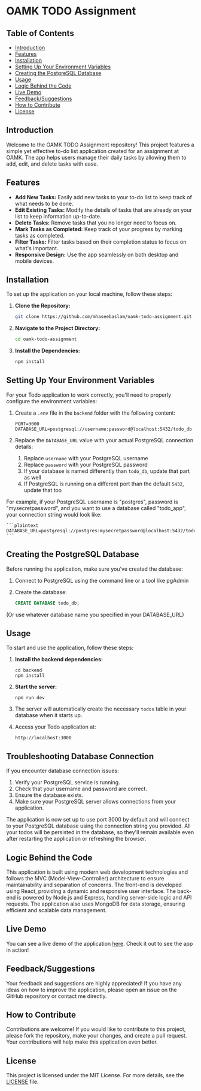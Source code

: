 # OAMK TODO Assignment

## Table of Contents

- [Introduction](#introduction)
- [Features](#features)
- [Installation](#installation)
- [Setting Up Your Environment Variables](#setting-up-your-environment-variables)
- [Creating the PostgreSQL Database](#creating-the-postgresql-database)
- [Usage](#usage)
- [Logic Behind the Code](#logic-behind-the-code)
- [Live Demo](#live-demo)
- [Feedback/Suggestions](#feedbacksuggestions)
- [How to Contribute](#how-to-contribute)
- [License](#license)

## Introduction

Welcome to the OAMK TODO Assignment repository! This project features a simple yet effective to-do list application created for an assignment at OAMK. The app helps users manage their daily tasks by allowing them to add, edit, and delete tasks with ease.

## Features

- **Add New Tasks:** Easily add new tasks to your to-do list to keep track of what needs to be done.
- **Edit Existing Tasks:** Modify the details of tasks that are already on your list to keep information up-to-date.
- **Delete Tasks:** Remove tasks that you no longer need to focus on.
- **Mark Tasks as Completed:** Keep track of your progress by marking tasks as completed.
- **Filter Tasks:** Filter tasks based on their completion status to focus on what's important.
- **Responsive Design:** Use the app seamlessly on both desktop and mobile devices.

## Installation

To set up the application on your local machine, follow these steps:

1. **Clone the Repository:**

    ```bash
    git clone https://github.com/mhaseebaslam/oamk-todo-assignment.git
    ```

2. **Navigate to the Project Directory:**

    ```bash
    cd oamk-todo-assignment
    ```

3. **Install the Dependencies:**

    ```bash
    npm install
    ```

## Setting Up Your Environment Variables

For your Todo application to work correctly, you'll need to properly configure the environment variables:

1. Create a `.env` file in the `backend` folder with the following content:

    ```plaintext
    PORT=3000
    DATABASE_URL=postgresql://username:password@localhost:5432/todo_db
    ```

2. Replace the `DATABASE_URL` value with your actual PostgreSQL connection details:
    1. Replace `username` with your PostgreSQL username
    2. Replace `password` with your PostgreSQL password
    3. If your database is named differently than `todo_db`, update that part as well
    4. If PostgreSQL is running on a different port than the default `5432`, update that too

For example, if your PostgreSQL username is "postgres", password is "mysecretpassword", and you want to use a database called "todo_app", your connection string would look like:

    ```plaintext
    DATABASE_URL=postgresql://postgres:mysecretpassword@localhost:5432/todo_app
    ```

## Creating the PostgreSQL Database

Before running the application, make sure you've created the database:

1. Connect to PostgreSQL using the command line or a tool like pgAdmin
2. Create the database:

    ```sql
    CREATE DATABASE todo_db;
    ```

(Or use whatever database name you specified in your DATABASE_URL)

## Usage

To start and use the application, follow these steps:

1. **Install the backend dependencies:**

    ```shell
    cd backend
    npm install
    ```

2. **Start the server:**

    ```shell
    npm run dev
    ```

3. The server will automatically create the necessary `todos` table in your database when it starts up.
4. Access your Todo application at:

    ```plaintext
    http://localhost:3000
    ```

## Troubleshooting Database Connection

If you encounter database connection issues:

1. Verify your PostgreSQL service is running.
2. Check that your username and password are correct.
3. Ensure the database exists.
4. Make sure your PostgreSQL server allows connections from your application.

The application is now set up to use port 3000 by default and will connect to your PostgreSQL database using the connection string you provided. All your todos will be persisted in the database, so they'll remain available even after restarting the application or refreshing the browser.

## Logic Behind the Code

This application is built using modern web development technologies and follows the MVC (Model-View-Controller) architecture to ensure maintainability and separation of concerns. The front-end is developed using React, providing a dynamic and responsive user interface. The back-end is powered by Node.js and Express, handling server-side logic and API requests. The application also uses MongoDB for data storage, ensuring efficient and scalable data management.

## Live Demo

You can see a live demo of the application [here](https://mhaseebaslam.github.io/oamk-todo-assignment/). Check it out to see the app in action!

## Feedback/Suggestions

Your feedback and suggestions are highly appreciated! If you have any ideas on how to improve the application, please open an issue on the GitHub repository or contact me directly.

## How to Contribute

Contributions are welcome! If you would like to contribute to this project, please fork the repository, make your changes, and create a pull request. Your contributions will help make this application even better.

## License

This project is licensed under the MIT License. For more details, see the [LICENSE](LICENSE) file.
